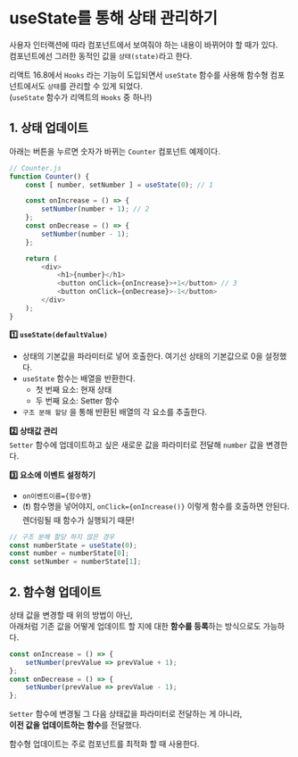 # useState를 통해 상태 관리하기

사용자 인터랙션에 따라 컴포넌트에서 보여줘야 하는 내용이 바뀌어야 할 때가 있다.   
컴포넌트에선 그러한 동적인 값을 `상태(state)`라고 한다.


리액트 16.8에서 `Hooks` 라는 기능이 도입되면서 `useState` 함수를 사용해 함수형 컴포넌트에서도 `상태`를 관리할 수 있게 되었다.   
(`useState` 함수가 리액트의 `Hooks` 중 하나!)



## 1. 상태 업데이트 

아래는 버튼을 누르면 숫자가 바뀌는 `Counter` 컴포넌트 예제이다. 

```js
// Counter.js
function Counter() {
	const [ number, setNumber ] = useState(0); // 1

	const onIncrease = () => {
		setNumber(number + 1); // 2
	};
	const onDecrease = () => {
		setNumber(number - 1);
	};

	return (
		<div>
			<h1>{number}</h1>
			<button onClick={onIncrease}>+1</button> // 3
			<button onClick={onDecrease}>-1</button>
		</div>
	);
}
```

**1️⃣ `useState(defaultValue)`**
- 상태의 기본값을 파라미터로 넣어 호출한다. 여기선 상태의 기본값으로 0을 설정했다. 
- `useState` 함수는 배열을 반환한다.
  - 첫 번째 요소: 현재 상태
  - 두 번째 요소: Setter 함수
- `구조 분해 할당` 을 통해 반환된 배열의 각 요소를 추출한다.

**2️⃣ 상태값 관리**  
`Setter` 함수에 업데이트하고 싶은 새로운 값을 파라미터로 전달해 `number` 값을 변경한다.


**3️⃣ 요소에 이벤트 설정하기**
- `on이벤트이름={함수명}`   
- (❗) 함수명을 넣어야지, `onClick={onIncrease()}` 이렇게 함수를 호출하면 안된다. 렌더링될 때 함수가 실행되기 때문! 


```js
// 구조 분해 할당 하지 않은 경우
const numberState = useState(0);
const number = numberState[0];
const setNumber = numberState[1];
```



## 2. 함수형 업데이트

상태 값을 변경할 때 위의 방법이 아닌,   
아래처럼 기존 값을 어떻게 업데이트 할 지에 대한 **함수를 등록**하는 방식으로도 가능하다. 

```js
const onIncrease = () => {
	setNumber(prevValue => prevValue + 1);
};
const onDecrease = () => {
	setNumber(prevValue => prevValue - 1);
};
```

`Setter` 함수에 변경될 그 다음 상태값을 파라미터로 전달하는 게 아니라,   
**이전 값을 업데이트하는 함수**를 전달했다. 

함수형 업데이트는 주로 컴포넌트를 최적화 할 때 사용한다. 
